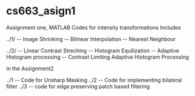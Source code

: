 cs663_asign1
============

Assignment one, MATLAB Codes for intensity transformations
Includes

../1/
-- Image Shrinking
-- Bilinear Interpolation 
-- Nearest Neighbour

../2/
-- Linear Contrast Streching
-- Histogram Equilization
-- Adaptive Histogram processing
-- Contrast Limiting Adaptive Histogram Processing

in the Assignment2

../1
-- Code for Unsharp Masking
../2
-- Code for implementing bilateral filter
../3
-- code for edge preserving patch based filtering
